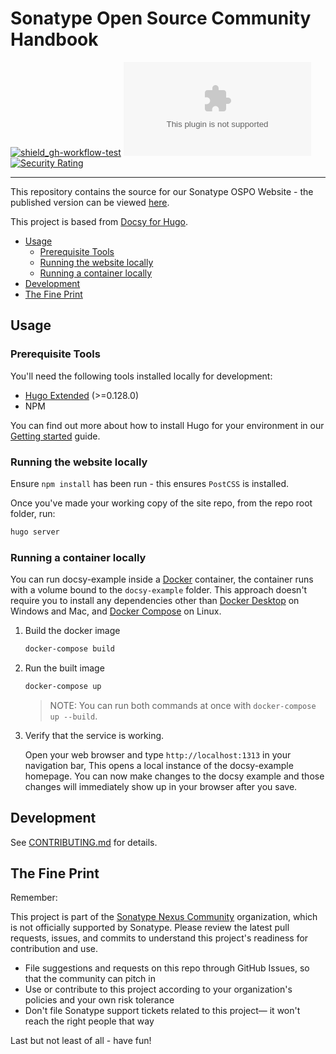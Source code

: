 # Sonatype Open Source Community Handbook

<!-- Badges Section -->
[![shield_gh-workflow-test]][link_gh-workflow-test]
[![shield_license]][license_file]
[![Security Rating](https://sonarcloud.io/api/project_badges/measure?project=sonatype-nexus-community_ospo.sonatype.com&metric=security_rating)](https://sonarcloud.io/summary/new_code?id=sonatype-nexus-community_ospo.sonatype.com)
<!-- Add other badges or shields as appropriate -->

---

This repository contains the source for our Sonatype OSPO Website - the published version can be viewed [here](https://ospo.sonatype.com).

This project is based from [Docsy for Hugo](https://www.docsy.dev/docs/get-started/docsy-as-module/installation-prerequisites/#install-hugo).

- [Usage](#usage)
  - [Prerequisite Tools](#prerequisite-tools)
  - [Running the website locally](#running-the-website-locally)
  - [Running a container locally](#running-a-container-locally)
- [Development](#development)
- [The Fine Print](#the-fine-print)

## Usage

### Prerequisite Tools

You'll need the following tools installed locally for development:
- [Hugo Extended](https://gohugo.io) (>=0.128.0)
- NPM 

You can find out more about how to install Hugo for your environment in our
[Getting started](https://www.docsy.dev/docs/getting-started/#prerequisites-and-installation) guide.

### Running the website locally

Ensure `npm install` has been run - this ensures `PostCSS` is installed.

Once you've made your working copy of the site repo, from the repo root folder, run:

```bash
hugo server
```

### Running a container locally

You can run docsy-example inside a [Docker](https://docs.docker.com/)
container, the container runs with a volume bound to the `docsy-example`
folder. This approach doesn't require you to install any dependencies other
than [Docker Desktop](https://www.docker.com/products/docker-desktop) on
Windows and Mac, and [Docker Compose](https://docs.docker.com/compose/install/)
on Linux.

1. Build the docker image

   ```bash
   docker-compose build
   ```

1. Run the built image

   ```bash
   docker-compose up
   ```

   > NOTE: You can run both commands at once with `docker-compose up --build`.

1. Verify that the service is working.

   Open your web browser and type `http://localhost:1313` in your navigation bar,
   This opens a local instance of the docsy-example homepage. You can now make
   changes to the docsy example and those changes will immediately show up in your
   browser after you save.

## Development

See [CONTRIBUTING.md](./CONTRIBUTING.md) for details.

## The Fine Print

Remember:

This project is part of the [Sonatype Nexus Community](https://github.com/sonatype-nexus-community) organization, which is not officially supported by Sonatype. Please review the latest pull requests, issues, and commits to understand this project's readiness for contribution and use.

* File suggestions and requests on this repo through GitHub Issues, so that the community can pitch in
* Use or contribute to this project according to your organization's policies and your own risk tolerance
* Don't file Sonatype support tickets related to this project— it won't reach the right people that way

Last but not least of all - have fun!

<!-- Links Section -->
[shield_gh-workflow-test]: https://img.shields.io/github/actions/workflow/status/sonatype-nexus-community/ospo.sonatype.com/ci.yaml?branch=main&logo=GitHub&logoColor=white "build"
[shield_license]: https://img.shields.io/github/license/sonatype-nexus-community/ospo.sonatype.com?logo=open%20source%20initiative&logoColor=white "license"

[link_gh-workflow-test]: https://github.com/sonatype-nexus-community/ospo.sonatype.com/actions/workflows/ci.yaml?query=branch%3Amain
[license_file]: https://github.com/sonatype-nexus-community/ospo.sonatype.com/blob/main/LICENSE
